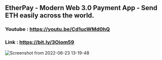 ## EtherPay - Modern Web 3.0 Payment App - Send ETH easily across the world.
### Youtube : https://youtu.be/Cd1ucWMd0hQ
### Link : https://bit.ly/3Oiom59

![Screenshot from 2022-06-23 13-19-48](https://user-images.githubusercontent.com/73098407/175245524-7e690fff-4aa5-415c-841a-3c279478e995.png)
